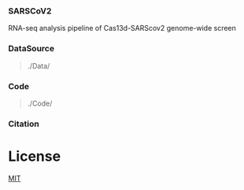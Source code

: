 <!--
 * @Descripttion: 
 * @Author: LiQun
 * @Email: liqun95@163.com
 * @Date: 2023-11-23 10:54:13
 * @LastEditTime: 2023-11-23 11:30:10
-->
### SARSCoV2
RNA-seq analysis pipeline of Cas13d-SARScov2 genome-wide screen

### DataSource
> ./Data/

### Code
> ./Code/

### Citation

# License
[MIT](./LICENSE)